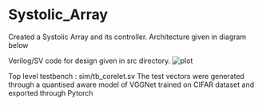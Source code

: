 # Systolic_Array

Created a Systolic Array and its controller. Architecture given in diagram below

Verilog/SV code for design given in src directory. 
![plot](./Systolic_array_block_diagram.png)

Top level testbench : sim/tb_corelet.sv
The test vectors were generated through a quantised aware model of VGGNet trained on CIFAR dataset and exported through Pytorch
